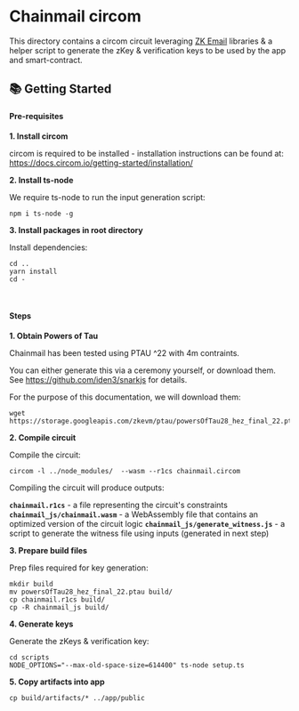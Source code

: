# Chainmail circom

This directory contains a circom circuit leveraging [ZK Email](https://github.com/zkemail) libraries & a helper script to generate the zKey & verification keys to be used by the app and smart-contract.

## 📚 Getting Started

#### Pre-requisites

**1. Install circom**

circom is required to be installed - installation instructions can be found at: https://docs.circom.io/getting-started/installation/

**2. Install ts-node**

We require ts-node to run the input generation script:

```
npm i ts-node -g
```

**3. Install packages in root directory**

Install dependencies:

```
cd ..
yarn install
cd -
```

<br />

#### Steps

**1. Obtain Powers of Tau**

Chainmail has been tested using PTAU ^22 with 4m contraints.

You can either generate this via a ceremony yourself, or download them.
See https://github.com/iden3/snarkjs for details.

For the purpose of this documentation, we will download them:

```
wget https://storage.googleapis.com/zkevm/ptau/powersOfTau28_hez_final_22.ptau
```

**2. Compile circuit**

Compile the circuit:

```
circom -l ../node_modules/  --wasm --r1cs chainmail.circom
```

Compiling the circuit will produce outputs:

**`chainmail.r1cs`** - a file representing the circuit's constraints
**`chainmail_js/chainmail.wasm`** - a WebAssembly file that contains an optimized version of the circuit logic
**`chainmail_js/generate_witness.js`** - a script to generate the witness file using inputs (generated in next step)

**3. Prepare build files**

Prep files required for key generation:

```
mkdir build
mv powersOfTau28_hez_final_22.ptau build/
cp chainmail.r1cs build/
cp -R chainmail_js build/
```

**4. Generate keys**

Generate the zKeys & verification key:

```
cd scripts
NODE_OPTIONS="--max-old-space-size=614400" ts-node setup.ts
```

**5. Copy artifacts into app**

```
cp build/artifacts/* ../app/public
```

